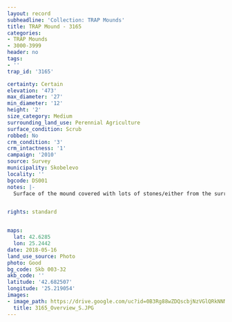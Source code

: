 ```yaml
---
layout: record
subheadline: 'Collection: TRAP Mounds'
title: TRAP Mound - 3165
categories:
- TRAP Mounds
- 3000-3999
header: no
tags:
- ''
trap_id: '3165'

certainty: Certain
elevation: '473'
max_diameter: '27'
min_diameter: '12'
height: '2'
size_category: Medium
surrounding_land_use: Perennial Agriculture
surface_condition: Scrub
robbed: No
crm_condition: '3'
crm_intactness: '1'
campaign: '2010'
source: Survey
municipality: Skobelevo
locality: ''
bgcode: DS001
notes: |-
  Surface of the mound covered with lots of stones/either from the surrounding pasture or from the mound.


rights: standard


maps:
  lat: 42.6285
  lon: 25.2442
date: 2018-05-16
land_use_source: Photo
photo: Good
bg_code: Skb 003-32
akb_code: ''
latitude: '42.682507'
longitude: '25.219054'
images:
- image_path: https://drive.google.com/uc?id=0B3Rg88wZDQscbjNzVGlQRkNNNUE
  title: 3165_Overview_S.JPG
---
```

